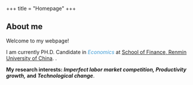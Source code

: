 +++
title = "Homepage"
+++

## About me

Welcome to my webpage!

I am currently PH.D. Candidate in <i><font color="#3e9cd6">Economics</font></i></font> at <u>[School of Finance, Renmin University of China](http://sf.ruc.edu.cn/)</font></u></font>. .

<strong>My research interests: <i>Imperfect labor market competition, Productivity growth,</font></i></font> and <i>Technological change</font></i></strong></font>. 
